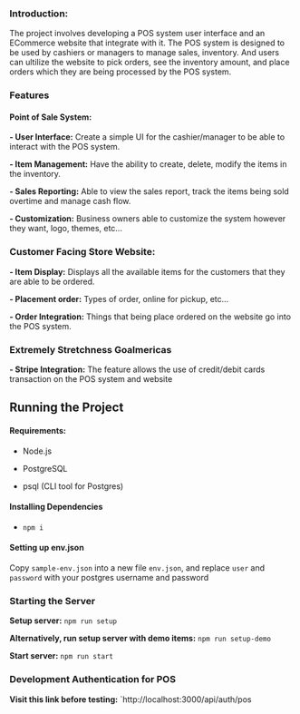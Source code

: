 ### Introduction:

The project involves developing a POS system user interface and an ECommerce website that integrate with it. The POS system is designed to be used by cashiers or managers to manage sales, inventory. And users can ultilize the website to pick orders, see the inventory amount, and place orders which they are being processed by the POS system.

### Features

#### Point of Sale System:

**- User Interface:** Create a simple UI for the cashier/manager to be able to interact with the POS system.

**- Item Management:** Have the ability to create, delete, modify the items in the inventory.

**- Sales Reporting:** Able to view the sales report, track the items being sold overtime and manage cash flow.

**- Customization:** Business owners able to customize the system however they want, logo, themes, etc...

### Customer Facing Store Website:

**- Item Display:** Displays all the available items for the customers that they are able to be ordered.

**- Placement order:** Types of order, online for pickup, etc...

**- Order Integration:** Things that being place ordered on the website go into the POS system.

### Extremely Stretchness Goalmericas

**- Stripe Integration:** The feature allows the use of credit/debit cards transaction on the POS system and website

## Running the Project

#### Requirements:

-   Node.js
-   PostgreSQL

-   psql (CLI tool for Postgres)

#### Installing Dependencies

-   `npm i`

#### Setting up env.json

Copy `sample-env.json` into a new file `env.json`, and replace `user` and `password` with your postgres username and password

### Starting the Server

**Setup server:** `npm run setup`

**Alternatively, run setup server with demo items:** `npm run setup-demo`

**Start server:** `npm run start`

### Development Authentication for POS

**Visit this link before testing:** `http://localhost:3000/api/auth/pos